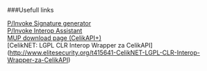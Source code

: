 ###Usefull links

[P/Invoke Signature generator](http://blogs.microsoft.co.il/sasha/2008/01/12/pinvoke-signature-generator/)   
[P/Invoke Interop Assistant](http://download.microsoft.com/download/f/2/7/f279e71e-efb0-4155-873d-5554a0608523/CLRInsideOut2008_01.exe)   
[MUP download page (CelikAPI+)](http://ca.mup.gov.rs/download.html)   
[CelikNET: LGPL CLR Interop Wrapper za CelikAPI] (http://www.elitesecurity.org/t415641-CelikNET-LGPL-CLR-Interop-Wrapper-za-CelikAPI)
